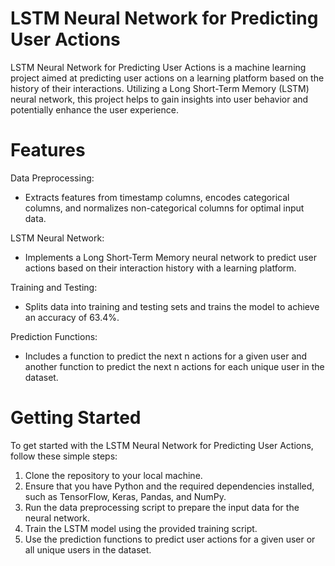 # LSTM Neural Network for Predicting User Actions
LSTM Neural Network for Predicting User Actions is a machine learning project aimed at predicting user actions on a learning platform based on the history of their interactions. Utilizing a Long Short-Term Memory (LSTM) neural network, this project helps to gain insights into user behavior and potentially enhance the user experience.

# Features

Data Preprocessing:
- Extracts features from timestamp columns, encodes categorical columns, and normalizes non-categorical columns for optimal input data.

LSTM Neural Network:
- Implements a Long Short-Term Memory neural network to predict user actions based on their interaction history with a learning platform.

Training and Testing:
- Splits data into training and testing sets and trains the model to achieve an accuracy of 63.4%.

Prediction Functions:
- Includes a function to predict the next n actions for a given user and another function to predict the next n actions for each unique user in the dataset.

# Getting Started
To get started with the LSTM Neural Network for Predicting User Actions, follow these simple steps:

1. Clone the repository to your local machine.
2. Ensure that you have Python and the required dependencies installed, such as TensorFlow, Keras, Pandas, and NumPy.
3. Run the data preprocessing script to prepare the input data for the neural network.
4. Train the LSTM model using the provided training script.
5. Use the prediction functions to predict user actions for a given user or all unique users in the dataset.
